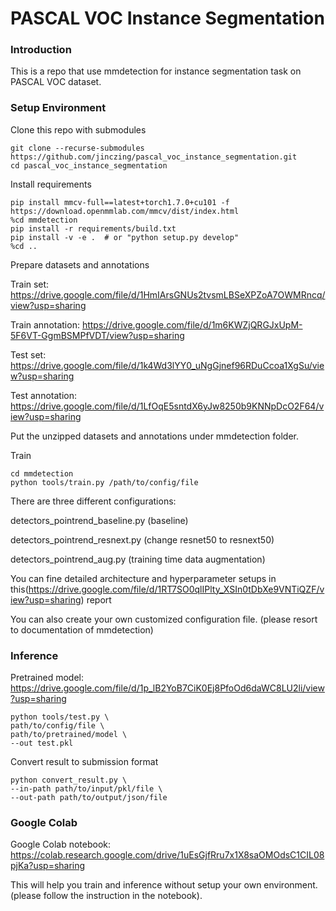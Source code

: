 # PASCAL VOC Instance Segmentation

### Introduction

This is a repo that use mmdetection for instance segmentation task on PASCAL VOC dataset.

### Setup Environment

Clone this repo with submodules

```
git clone --recurse-submodules https://github.com/jinczing/pascal_voc_instance_segmentation.git
cd pascal_voc_instance_segmentation
```



Install requirements

```
pip install mmcv-full==latest+torch1.7.0+cu101 -f https://download.openmmlab.com/mmcv/dist/index.html
%cd mmdetection
pip install -r requirements/build.txt
pip install -v -e .  # or "python setup.py develop"
%cd ..
```



Prepare datasets and annotations

Train set: https://drive.google.com/file/d/1HmIArsGNUs2tvsmLBSeXPZoA7OWMRncq/view?usp=sharing

Train annotation: https://drive.google.com/file/d/1m6KWZjQRGJxUpM-5F6VT-GgmBSMPfVDT/view?usp=sharing

Test set: https://drive.google.com/file/d/1k4Wd3lYY0_uNgGjnef96RDuCcoa1XgSu/view?usp=sharing

Test annotation: https://drive.google.com/file/d/1LfOqE5sntdX6yJw8250b9KNNpDcO2F64/view?usp=sharing



Put the unzipped datasets and annotations under mmdetection folder.



Train

```
cd mmdetection
python tools/train.py /path/to/config/file
```

There are three different configurations:

detectors_pointrend_baseline.py (baseline)

detectors_pointrend_resnext.py (change resnet50 to resnext50)

detectors_pointrend_aug.py (training time data augmentation)

You can fine detailed architecture and hyperparameter setups in this(https://drive.google.com/file/d/1RT7SO0qlIPlty_XSIn0tDbXe9VNTiQZF/view?usp=sharing) report

You can also create your own customized configuration file. (please resort to documentation of mmdetection)



### Inference

Pretrained model: https://drive.google.com/file/d/1p_lB2YoB7CiK0Ej8PfoOd6daWC8LU2li/view?usp=sharing

```
python tools/test.py \
path/to/config/file \
path/to/pretrained/model \
--out test.pkl
```



Convert result to submission format

```
python convert_result.py \
--in-path path/to/input/pkl/file \
--out-path path/to/output/json/file
```



### Google Colab

Google Colab notebook: https://colab.research.google.com/drive/1uEsGjfRru7x1X8saOMOdsC1CIL08pjKa?usp=sharing

This will help you train and inference without setup your own environment. (please follow the instruction in the notebook).